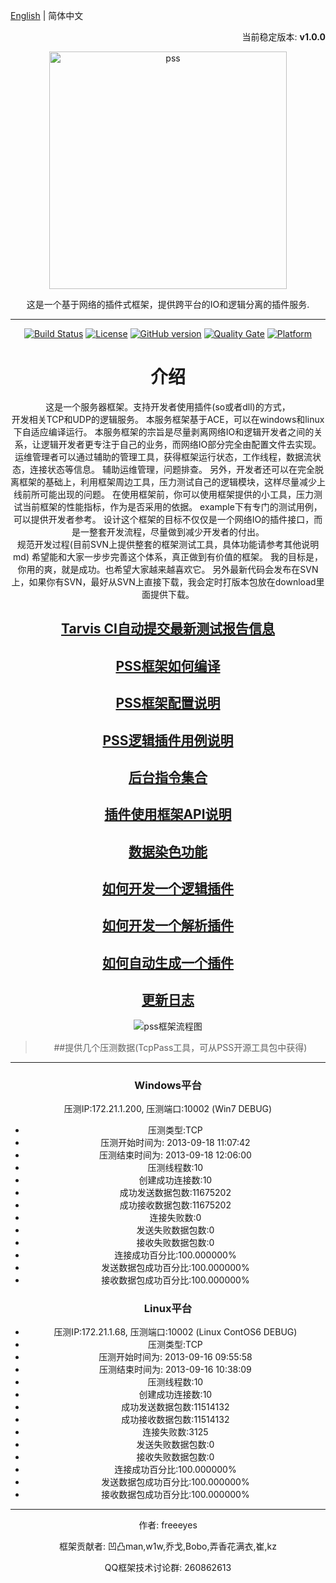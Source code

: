 [English](./README.md) | 简体中文

<p align="right">当前稳定版本: <strong>v1.0.0</strong></p>
<p align="center"><img src="https://raw.githubusercontent.com/freeeyes/PSS/gh-pages/_images/pss.svg?sanitize=true" alt="pss" width="380"/></p>
<center>这是一个基于网络的插件式框架，提供跨平台的IO和逻辑分离的插件服务.  

----------

[![Build Status](https://travis-ci.org/freeeyes/PSS.svg?branch=master)](https://travis-ci.org/freeeyes/PSS)
[![License](https://img.shields.io/badge/License-Apache%202.0-blue.svg)](https://opensource.org/licenses/Apache-2.0)
[![GitHub version](https://badge.fury.io/gh/freeeyes%2FPSS.svg)](https://badge.fury.io/gh/freeeyes%2FPSS)
[![Quality Gate](https://sonarcloud.io/api/project_badges/measure?project=freeeyes&metric=alert_status)](https://sonarcloud.io/dashboard?id=freeeyes)
[![Platform](https://img.shields.io/badge/platform-Linux,%20Windows-green.svg?style=flat)](https://github.com/freeeyes/PSS)

# 介绍

这是一个服务器框架。支持开发者使用插件(so或者dll)的方式，  
开发相关TCP和UDP的逻辑服务。 本服务框架基于ACE，可以在windows和linux下自适应编译运行。 
本服务框架的宗旨是尽量剥离网络IO和逻辑开发者之间的关系，让逻辑开发者更专注于自己的业务，而网络IO部分完全由配置文件去实现。 
运维管理者可以通过辅助的管理工具，获得框架运行状态，工作线程，数据流状态，连接状态等信息。 
辅助运维管理，问题排查。 
另外，开发者还可以在完全脱离框架的基础上，利用框架周边工具，压力测试自己的逻辑模块，这样尽量减少上线前所可能出现的问题。 
在使用框架前，你可以使用框架提供的小工具，压力测试当前框架的性能指标，作为是否采用的依据。 
example下有专门的测试用例，可以提供开发者参考。 
设计这个框架的目标不仅仅是一个网络IO的插件接口，而是一整套开发流程，尽量做到减少开发者的付出。  
规范开发过程(目前SVN上提供整套的框架测试工具，具体功能请参考其他说明md) 
希望能和大家一步步完善这个体系，真正做到有价值的框架。 我的目标是，你用的爽，就是成功。也希望大家越来越喜欢它。 
另外最新代码会发布在SVN上，如果你有SVN，最好从SVN上直接下载，我会定时打版本包放在download里面提供下载。

## [Tarvis CI自动提交最新测试报告信息](./testresult/result.md)
## [PSS框架如何编译](./Doc/China/Install.md) 
## [PSS框架配置说明](./Doc/China/Configure.md)
## [PSS逻辑插件用例说明](./Doc/China/examples.md)
## [后台指令集合](./Doc/China/PSSFrameCommand.md) 
## [插件使用框架API说明](./Doc/China/PSSPluginAPI.md) 
## [数据染色功能](./Doc/China/Dyeing.md)
## [如何开发一个逻辑插件](./Doc/China/LogicPlugin.md) 
## [如何开发一个解析插件](./Doc/China/PacketParsePlugin.md) 
## [如何自动生成一个插件](./Doc/China/PluginMake.md)
## [更新日志](./Doc/China/Changelog.md)



![pss框架流程图](http://on-img.com/chart_image/5a6ae014e4b0d1c5b5b1e6fa.png)

>##提供几个压测数据(TcpPass工具，可从PSS开源工具包中获得)

----------

### Windows平台

压测IP:172.21.1.200, 压测端口:10002 (Win7 DEBUG)

* 压测类型:TCP
* 压测开始时间为: 2013-09-18 11:07:42
* 压测结束时间为: 2013-09-18 12:06:00
* 压测线程数:10
* 创建成功连接数:10
* 成功发送数据包数:11675202
* 成功接收数据包数:11675202
* 连接失败数:0
* 发送失败数据包数:0
* 接收失败数据包数:0
* 连接成功百分比:100.000000%
* 发送数据包成功百分比:100.000000%
* 接收数据包成功百分比:100.000000%

### Linux平台

* 压测IP:172.21.1.68, 压测端口:10002 (Linux ContOS6 DEBUG)
* 压测类型:TCP
* 压测开始时间为: 2013-09-16 09:55:58
* 压测结束时间为: 2013-09-16 10:38:09
* 压测线程数:10
* 创建成功连接数:10
* 成功发送数据包数:11514132
* 成功接收数据包数:11514132
* 连接失败数:3125
* 发送失败数据包数:0
* 接收失败数据包数:0
* 连接成功百分比:100.000000%
* 发送数据包成功百分比:100.000000%
* 接收数据包成功百分比:100.000000%

----------

作者:
freeeyes

框架贡献者:
凹凸man,w1w,乔戈,Bobo,弄香花满衣,崔,kz

QQ框架技术讨论群: 260862613